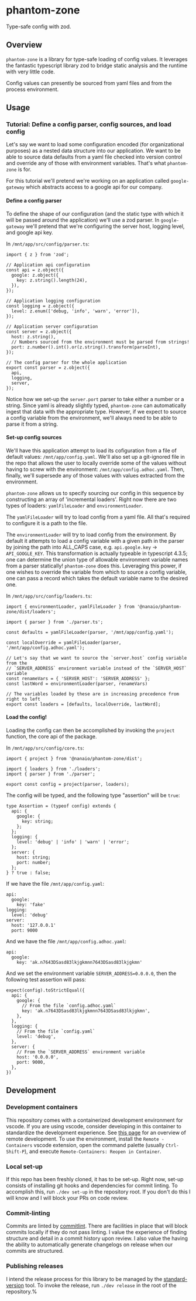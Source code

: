 # phantom-zone
Type-safe config with zod.

## Overview
`phantom-zone` is a library for type-safe loading of config values. It leverages the fantastic typescript library zod to bridge static analysis and the runtime with very little code.

Config values can presently be sourced from yaml files and from the process environment.

## Usage

### Tutorial: Define a config parser, config sources, and load config

Let's say we want to load some configuration encoded (for organizational purposes) as a nested data structure into our application. We want to be able to source data defaults from a yaml file checked into version control and override any of those with environment variables. That's what `phantom-zone` is for.

For this tutorial we'll pretend we're working on an application called `google-gateway` which abstracts access to a google api for our company.

#### Define a config parser

To define the shape of our configuration (and the static type with which it will be passed around the application) we'll use a zod parser. In `google-gateway` we'll pretend that we're configuring the server host, logging level, and google api key.

In `/mnt/app/src/config/parser.ts`:
```
import { z } from 'zod';

// Application api configuration
const api = z.object({
  google: z.object({
    key: z.string().length(24),
  }),
});

// Application logging configuration
const logging = z.object({
  level: z.enum(['debug, 'info', 'warn', 'error']),
});

// Application server configuration
const server = z.object({
  host: z.string(),
  // Numbers sourced from the environment must be parsed from strings!
  port: z.number().int().or(z.string().transform(parseInt),
});

// The config parser for the whole application
export const parser = z.object({
  api,
  logging,
  server,
});

```

Notice how we set-up the `server.port` parser to take either a number or a string. Since yaml is already slightly typed, `phantom-zone` can automatically ingest that data with the appropriate type. However, if we expect to source a config variable from the environment, we'll always need to be able to parse it from a string.

#### Set-up config sources

We'll have this application attempt to load its cofiguration from a file of default values: `/mnt/app/config.yaml`. We'll also set up a git-ignored file in the repo that allows the user to locally override some of the values without having to screw with the environment: `/mnt/app/config.adhoc.yaml`. Then, finally, we'll supersede any of those values with values extracted from the environment.

`phantom-zone` allows us to specify sourcing our config in this sequence by constructing an array of 'incremental loaders'. Right now there are two types of loaders: `yamlFileLoader` and `environmentLoader`.

The `yamlFileLoader` will try to load config from a yaml file. All that's required to configure it is a path to the file.

The `environmentLoader` will try to load config from the environment. By default it attempts to load a config variable with a given path in the parser by joining the path into ALL_CAPS case, e.g. `api.google.key` -> `API_GOOGLE_KEY`. This transformation is actually typeable in typescript 4.3.5; one can determine the union type of allowable environment variable names from a parser statically! `phantom-zone` does this. Leveraging this power, if one wishes to override the variable from which to source a config variable, one can pass a record which takes the default variable name to the desired one. 

In `/mnt/app/src/config/loaders.ts`:
```
import { environmentLoader, yamlFileLoader } from '@nanaio/phantom-zone/dist/loaders';

import { parser } from './parser.ts';

const defaults = yamlFileLoader(parser, '/mnt/app/config.yaml');

const localOverride = yamlFileLoader(parser, '/mnt/app/config.adhoc.yaml');

// Let's say that we want to source the `server.host` config variable from the
// `SERVER_ADDRESS` environment variable instead of the `SERVER_HOST` variable
const renameVars = { 'SERVER_HOST': 'SERVER_ADDRESS' };
const lastWord = environmentLoader(parser, renameVars)

// The variables loaded by these are in increasing precedence from right to left
export const loaders = [defaults, localOverride, lastWord];
```

#### Load the config!

Loading the config can then be accomplished by invoking the `project` function, the core api of the package.

In `/mnt/app/src/config/core.ts`:
```
import { project } from '@nanaio/phantom-zone/dist';

import { loaders } from './loaders';
import { parser } from './parser';

export const config = project(parser, loaders);
```

The config will be typed, and the following type "assertion" will be `true`:
```
type Assertion = (typeof config) extends { 
  api: {
    google: {
      key: string;
    };
  };
  logging: {
    level: 'debug' | 'info' | 'warn' | 'error';
  };
  server: {
    host: string;
    port: number;
  };
} ? true : false;
```

If we have the file `/mnt/app/config.yaml`:
```
api:
  google:
    key: 'fake'
logging:
  level: 'debug'
server:
  host: '127.0.0.1'
  port: 9000
```

And we have the file `/mnt/app/config.adhoc.yaml`:
```
api:
  google:
    key: 'ak.n7643DSasd83lkjgkmnn7643DSasd83lkjgkmn'
```

And we set the environment variable `SERVER_ADDRESS=0.0.0.0`, then the following test assertion will pass:
```
expect(config).toStrictEqual({
  api: {
    google: {
      // From the file `config.adhoc.yaml`
      key: 'ak.n7643DSasd83lkjgkmnn7643DSasd83lkjgkmn',
    },
  },
  logging: {
    // From the file `config.yaml`
    level: 'debug',
  },
  server: {
    // From the `SERVER_ADDRESS` environment variable
    host: '0.0.0.0',
    port: 9000,
  },
})
```

## Development

### Development containers

This repository comes with a containerized development environment for vscode. If you are using vscode, consider developing in this container to standardize the development experience. See [this page](https://code.visualstudio.com/docs/remote/remote-overview) for an overview of remote development. To use the environment, install the `Remote - Containers` vscode extension, open the command palette (usually `Ctrl-Shift-P`), and execute `Remote-Containers: Reopen in Container`.

### Local set-up

If this repo has been freshly cloned, it has to be set-up. Right now, set-up consists of installing git hooks and dependencies for commit linting. To accomplish this, run `./dev set-up` in the repository root. If you don't do this I will know and I will block your PRs on code review.

### Commit-linting

Commits are linted by [commitlint](https://github.com/conventional-changelog/commitlint). There are facilities in place that will block commits locally if they do not pass linting. I value the experience of finding structure and detail in a commit history upon review. I also value the having the ability to automatically generate changelogs on release when our commits are structured.

### Publishing releases

I intend the release process for this library to be managed by the [standard-version](https://github.com/conventional-changelog/standard-version) tool. To invoke the release, run `./dev release` in the root of the repository.%    

